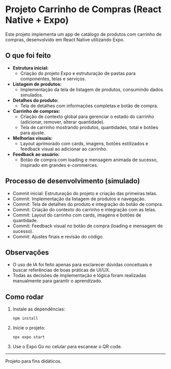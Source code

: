 # Projeto Carrinho de Compras (React Native + Expo)

Este projeto implementa um app de catálogo de produtos com carrinho de compras, desenvolvido em React Native utilizando Expo.

## O que foi feito

- **Estrutura inicial:**
  - Criação do projeto Expo e estruturação de pastas para componentes, telas e serviços.
- **Listagem de produtos:**
  - Implementação da tela de listagem de produtos, consumindo dados simulados.
- **Detalhes do produto:**
  - Tela de detalhes com informações completas e botão de compra.
- **Carrinho de compras:**
  - Criação de contexto global para gerenciar o estado do carrinho (adicionar, remover, alterar quantidade).
  - Tela de carrinho mostrando produtos, quantidades, total e botões para ajuste.
- **Melhorias visuais:**
  - Layout aprimorado com cards, imagens, botões estilizados e feedback visual ao adicionar ao carrinho.
- **Feedback ao usuário:**
  - Botão de compra com loading e mensagem animada de sucesso, inspirado em grandes e-commerces.

## Processo de desenvolvimento (simulado)

- Commit inicial: Estruturação do projeto e criação das primeiras telas.
- Commit: Implementação da listagem de produtos e navegação.
- Commit: Tela de detalhes do produto e integração do botão de compra.
- Commit: Criação do contexto do carrinho e integração com as telas.
- Commit: Layout do carrinho com cards, imagens e botões de quantidade.
- Commit: Feedback visual no botão de compra (loading e mensagem de sucesso).
- Commit: Ajustes finais e revisão do código.

## Observações

- O uso de IA foi feito apenas para esclarecer dúvidas conceituais e buscar referências de boas práticas de UI/UX.
- Todas as decisões de implementação e lógica foram realizadas manualmente para garantir o aprendizado.

## Como rodar

1. Instale as dependências:
   ```
   npm install
   ```
2. Inicie o projeto:
   ```
   npx expo start
   ```
3. Use o Expo Go no celular para escanear o QR code.

---

Projeto para fins didáticos.

